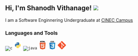<h2> Hi, I'm Shanodh Vithanage! <img src="https://i.pinimg.com/originals/a8/d5/ba/a8d5baeb06fc12c77ccefd0121010d20.gif" width="50"></h2>

<p>I am a Software Enginnering Undergraduate at <a href=https://www.cinec.edu/">CINEC Campus</a></br></p>

<h3>Languages and Tools</h3>
<code><img height="27" src="https://raw.githubusercontent.com/jmnote/z-icons/master/svg/c.svg" alt="c"></code>
<code><img height="27" src="https://raw.githubusercontent.com/github/explore/80688e429a7d4ef2fca1e82350fe8e3517d3494d/topics/python/python.png" alt="python"></code>
<code><img height="27" src="https://raw.githubusercontent.com/jmnote/z-icons/master/svg/java.svg" alt="java"></code>
<code><img height="27" src="https://raw.githubusercontent.com/github/explore/80688e429a7d4ef2fca1e82350fe8e3517d3494d/topics/html/html.png" alt="HTML"></code>
<code><img height="27" src="https://raw.githubusercontent.com/github/explore/6c6508f34230f0ac0d49e847a326429eefbfc030/topics/css/css.png" alt="CSS"></code>
<code><img height="27" src="https://raw.githubusercontent.com/devicons/devicon/master/icons/git/git-original.svg" alt="git"></code>






<!---
ShanodhV/ShanodhV is a ✨ special ✨ repository because its `README.md` (this file) appears on your GitHub profile.
You can click the Preview link to take a look at your changes.
--->
